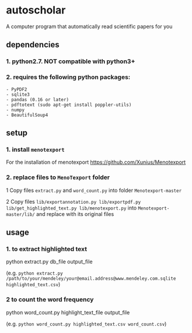 

# autoscholar
A computer program that automatically read scientific papers for you

## dependencies

### 1. python2.7. NOT compatible with python3+

### 2. requires the following python packages:

    - PyPDF2
    - sqlite3
    - pandas (0.16 or later)
    - pdftotext (sudo apt-get install poppler-utils)
    - numpy
    - BeautifulSoup4

## setup

### 1. install `menotexport`

For the installation of menotexport https://github.com/Xunius/Menotexport

### 2. replace files to `MenoTexport` folder

1 Copy files `extract.py` and `word_count.py`  into folder `Menotexport-master` 

2 Copy files `lib/exportannotation.py lib/exportpdf.py lib/get_highlighted_text.py lib/menotexport.py` into `Menotexport-master/lib/`
and replace with its original files

## usage

### 1. to extract highlighted text

python extract.py db_file output_file 

(e.g. `python extract.py /path/to/your/mendeley/your@email.address@www.mendeley.com.sqlite highlighted_text.csv`)

### 2 to count the word frequency

python word_count.py highlight_text_file output_file

(e.g. `python word_count.py highlighted_text.csv word_count.csv`)
